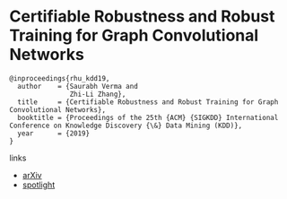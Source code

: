 # Certifiable Robustness and Robust Training for Graph Convolutional Networks

```
@inproceedings{rhu_kdd19,
  author    = {Saurabh Verma and
               Zhi-Li Zhang},
  title     = {Certifiable Robustness and Robust Training for Graph Convolutional Networks},
  booktitle = {Proceedings of the 25th {ACM} {SIGKDD} International Conference on Knowledge Discovery {\&} Data Mining (KDD)},
  year      = {2019}
}
```

links
- [arXiv](https://arxiv.org/abs/1906.12269)
- [spotlight](https://www.youtube.com/watch?v=5lp2H8nqNls)
